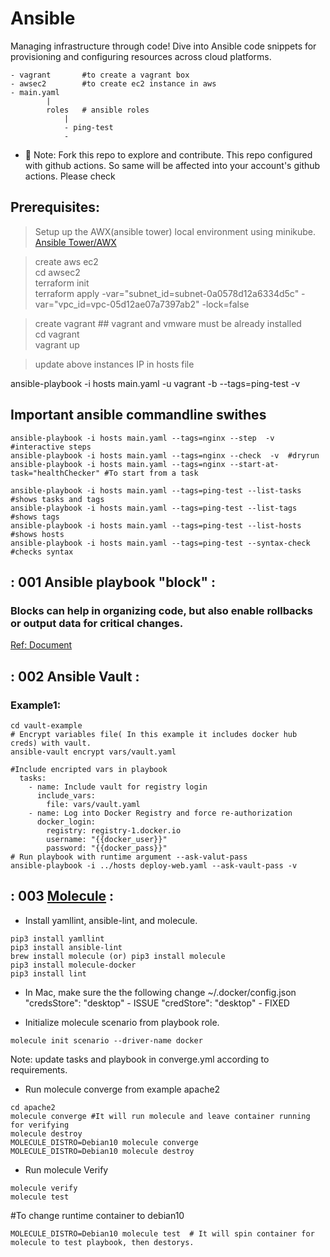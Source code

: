 # Ansible

Managing infrastructure through code! Dive into Ansible code snippets for provisioning and configuring resources across cloud platforms.  

``````
- vagrant       #to create a vagrant box
- awsec2        #to create ec2 instance in aws
- main.yaml
        |
        roles   # ansible roles
            |
            - ping-test
            - 
``````
- 💬 Note: Fork this repo to explore and contribute. This repo configured with github actions. So same will be affected into your account's github actions. Please check
## Prerequisites:

>Setup up the AWX(ansible tower) local environment using minikube.  
[Ansible Tower/AWX](https://github.com/saireddysatishkumar/K8S/tree/main/awx)  

> create aws ec2  
cd awsec2  
terraform init  
terraform apply -var="subnet_id=subnet-0a0578d12a6334d5c" -var="vpc_id=vpc-05d12ae07a7397ab2" -lock=false  

> create vagrant ## vagrant and vmware must be already installed  
cd vagrant  
vagrant up  

> update above instances IP  in hosts file  

ansible-playbook -i hosts main.yaml -u vagrant -b --tags=ping-test -v  

## Important ansible commandline swithes
``````
ansible-playbook -i hosts main.yaml --tags=nginx --step  -v  #interactive steps
ansible-playbook -i hosts main.yaml --tags=nginx --check  -v  #dryrun
ansible-playbook -i hosts main.yaml --tags=nginx --start-at-task="healthChecker" #To start from a task
``````
``````
ansible-playbook -i hosts main.yaml --tags=ping-test --list-tasks #shows tasks and tags
ansible-playbook -i hosts main.yaml --tags=ping-test --list-tags #shows tags
ansible-playbook -i hosts main.yaml --tags=ping-test --list-hosts #shows hosts
ansible-playbook -i hosts main.yaml --tags=ping-test --syntax-check #checks syntax
``````


## : 001 Ansible playbook "block" :
### Blocks can help in organizing code, but also enable rollbacks or output data for critical changes.  
[Ref: Document](https://www.redhat.com/sysadmin/ansible-block-rescue)

## : 002 Ansible Vault :
### Example1:
``````
cd vault-example
# Encrypt variables file( In this example it includes docker hub creds) with vault.
ansible-vault encrypt vars/vault.yaml

#Include encripted vars in playbook
  tasks:
    - name: Include vault for registry login
      include_vars:
        file: vars/vault.yaml
    - name: Log into Docker Registry and force re-authorization
      docker_login:
        registry: registry-1.docker.io
        username: "{{docker_user}}"
        password: "{{docker_pass}}"
# Run playbook with runtime argument --ask-valut-pass        
ansible-playbook -i ../hosts deploy-web.yaml --ask-vault-pass -v
``````
## : 003 [Molecule](https://www.ansible.com/hubfs/AnsibleFest%20ATL%20Slide%20Decks/Practical%20Ansible%20Testing%20with%20Molecule.pdf) : 
- Install yamllint, ansible-lint, and molecule.
``````
pip3 install yamllint
pip3 install ansible-lint
brew install molecule (or) pip3 install molecule
pip3 install molecule-docker
pip3 install lint
``````
- In Mac, make sure the the following change ~/.docker/config.json 
"credsStore": "desktop" - ISSUE
"credStore": "desktop"  - FIXED

- Initialize molecule scenario from playbook role.  
``````
molecule init scenario --driver-name docker
``````
Note: update tasks and playbook in converge.yml according to requirements.


- Run molecule converge from example apache2  
``````
cd apache2 
molecule converge #It will run molecule and leave container running for verifying
molecule destroy
MOLECULE_DISTRO=Debian10 molecule converge
MOLECULE_DISTRO=Debian10 molecule destroy
``````

- Run molecule Verify
``````
molecule verify
molecule test
``````

#To change runtime container to debian10
``````
MOLECULE_DISTRO=Debian10 molecule test  # It will spin container for molecule to test playbook, then destorys.
``````


